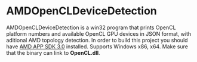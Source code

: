 # AMDOpenCLDeviceDetection

AMDOpenCLDeviceDetection is a win32 program that prints OpenCL platform numbers and available OpenCL GPU devices in JSON format, with aditional AMD topology detection. In order to build this project you should have [AMD APP SDK 3.0](https://developer.amd.com/amd-accelerated-parallel-processing-app-sdk/) installed. Supports Windows x86, x64. Make sure that the binary can link to **OpenCL.dll**.
